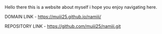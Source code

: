 Hello there this is a website about myself i hope you enjoy navigating here.

DOMAIN LINK - https://muiii25.github.io/namiii/

REPOSITORY LINK - https://github.com/muiii25/namiii.git
